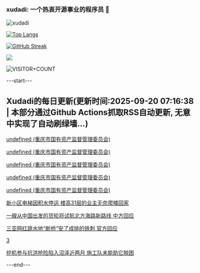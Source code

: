 ### xudadi: 一个热衷开源事业的程序员 👋

![xudadi](https://github-readme-stats-git-masterorgs-github-readme-stats-team.vercel.app/api?username=xudadi)

[![Top Langs](https://github-readme-stats.vercel.app/api/top-langs/?username=xudadi)](https://github.com/anuraghazra/github-readme-stats)

[![GitHub Streak](https://streak-stats.demolab.com?user=xudadi&locale=zh_Hans)](https://git.io/streak-stats)

![](https://raw.githubusercontent.com/xudadi/xudadi/main/assets/github-contribution-grid-snake.svg)

![VISITOR+COUNT](https://komarev.com/ghpvc/?username=xudadi&label=VISITOR+COUNT)


---start---

## Xudadi的每日更新(更新时间:2025-09-20 07:16:38 | 本部分通过Github Actions抓取RSS自动更新, 无意中实现了自动刷绿墙...)

[undefined (重庆市国有资产监督管理委员会)](https://dadilab.github.io/feeds/all.xml)

[undefined (重庆市国有资产监督管理委员会)](https://dadilab.github.io/feeds/all.xml)

[undefined (重庆市国有资产监督管理委员会)](https://dadilab.github.io/feeds/all.xml)

[undefined (重庆市国有资产监督管理委员会)](https://dadilab.github.io/feeds/all.xml)

[undefined (重庆市国有资产监督管理委员会)](https://dadilab.github.io/feeds/all.xml)

[新小区电梯因积水停运 楼高31层的业主无奈爬楼回家](https://m.163.com/news/article/K9QT9N5E05561G0D.html)

[一艘从中国出发的货轮将试航北方海路新路线 中方回应](https://m.163.com/news/article/K9RJA7BF0001899O.html)

[三亚网红跳水地“断桥”安了成排的铁刺 官方回应](https://m.163.com/news/article/K9RJ90QQ053469LG.html)

[3](https://m.163.com/touch/news/sub/domestic)

[挖机参与抗洪抢险陷入沼泽近两月 施工队未能助它脱困](https://m.163.com/news/article/K9RJ90QP053469LG.html)

---end---
